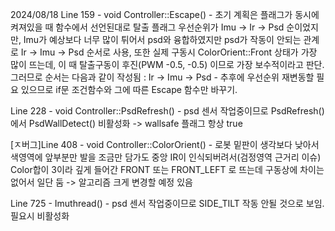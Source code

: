 2024/08/18
Line 159 - void Controller::Escape()
    - 초기 계획은 플래그가 동시에 켜져있을 때 함수에서 선언된대로 탈출 플래그 우선순위가 Imu -> Ir -> Psd 순이었지만, Imu가 예상보다 너무 많이 튀어서 psd와 융합하였지만 psd가 작동이 안되는 관계로 Ir -> Imu -> Psd 순서로 사용, 또한 실제 구동시 ColorOrient::Front 상태가 가장 많이 뜨는데, 이 때 탈출구동이 후진(PWM -0.5, -0.5) 이므로 가장 보수적이라고 판단. 그러므로 순서는 다음과 같이 작성됨 : Ir -> Imu -> Psd
    - 추후에 우선순위 재변동할 필요 있으므로 if문 조건함수와 그에 따른 Escape 함수만 바꾸기.

Line 228 - void Controller::PsdRefresh()
    - psd 센서 작업중이므로 PsdRefresh()에서 PsdWallDetect() 비활성화 -> wallsafe 플래그 항상 true

[ㅈ버그]Line 408 - void Controller::ColorOrient()
    - 로봇 밑판이 생각보다 낮아서 색영역에 앞부분만 발을 조금만 담가도 중앙 IR이 인식되버려서(검정영역 근거리 이슈) Color합이 3이라 깊게 들어간 FRONT 또는 FRONT_LEFT 로 뜨는데 구동상에 차이는 없어서 일단 둠 -> 알고리즘 크게 변경할 예정 있음

Line 725 - Imuthread()
    - psd 센서 작업중이므로 SIDE_TILT 작동 안될 것으로 보임. 필요시 비활성화